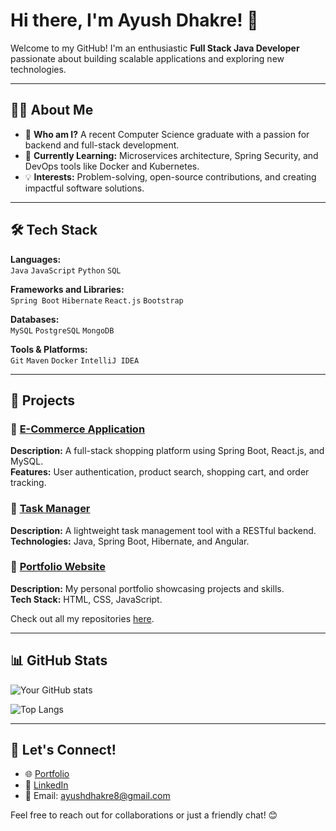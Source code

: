 # Hi there, I'm Ayush Dhakre! 👋

Welcome to my GitHub! I'm an enthusiastic **Full Stack Java Developer** passionate about building scalable applications and exploring new technologies.

---

## 👩‍💻 About Me

- 🌟 **Who am I?** A recent Computer Science graduate with a passion for backend and full-stack development.
- 🌱 **Currently Learning:** Microservices architecture, Spring Security, and DevOps tools like Docker and Kubernetes.
- 💡 **Interests:** Problem-solving, open-source contributions, and creating impactful software solutions.

---

## 🛠️ Tech Stack

**Languages:**  
`Java` `JavaScript` `Python` `SQL`

**Frameworks and Libraries:**  
`Spring Boot` `Hibernate` `React.js` `Bootstrap`

**Databases:**  
`MySQL` `PostgreSQL` `MongoDB`

**Tools & Platforms:**  
`Git` `Maven` `Docker` `IntelliJ IDEA`

---

## 🚀 Projects

### 🔹 [E-Commerce Application](https://github.com/yourusername/ecommerce-app)
**Description:** A full-stack shopping platform using Spring Boot, React.js, and MySQL.  
**Features:** User authentication, product search, shopping cart, and order tracking.

### 🔹 [Task Manager](https://github.com/yourusername/task-manager)
**Description:** A lightweight task management tool with a RESTful backend.  
**Technologies:** Java, Spring Boot, Hibernate, and Angular.

### 🔹 [Portfolio Website](https://github.com/yourusername/portfolio)
**Description:** My personal portfolio showcasing projects and skills.  
**Tech Stack:** HTML, CSS, JavaScript.

Check out all my repositories [here](https://github.com/yourusername?tab=repositories).

---

## 📊 GitHub Stats

![Your GitHub stats](https://github-readme-stats.vercel.app/api?username=yourusername&show_icons=true&theme=tokyonight)

![Top Langs](https://github-readme-stats.vercel.app/api/top-langs/?username=yourusername&layout=compact&theme=tokyonight)

---

## 🤝 Let's Connect!

- 🌐 [Portfolio](https://yourportfolio.com)
- 💼 [LinkedIn](www.linkedin.com/in/ayush-dhakre)
- 📧 Email: ayushdhakre8@gmail.com  

Feel free to reach out for collaborations or just a friendly chat! 😊
